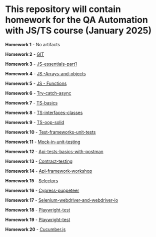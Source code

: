# This repository will contain homework for the QA Automation with JS/TS course (January 2025)

**Homework 1** - No artifacts

**Homework 2** - [GIT](https://github.com/leogasmus/R_D-QA-Auto-TS-1/pull/1)

**Homework 3** - [JS-essentials-part1](https://github.com/leogasmus/R_D-QA-Auto-TS-1/pull/4)

**Homework 4** - [JS -Arrays-and-objects](https://github.com/leogasmus/R_D-QA-Auto-TS-1/pull/5)

**Homework 5** - [JS - Functions](https://github.com/leogasmus/R_D-QA-Auto-TS-1/pull/6)

**Homework 6** - [Try-catch-async](https://github.com/leogasmus/R_D-QA-Auto-TS-1/pull/7)

**Homework 7** - [TS-basics](https://github.com/leogasmus/R_D-QA-Auto-TS-1/pull/8)

**Homework 8** - [TS-interfaces-classes](https://github.com/leogasmus/R_D-QA-Auto-TS-1/pull/9)

**Homework 9** - [TS-oop-solid](https://github.com/leogasmus/R_D-QA-Auto-TS-1/pull/10)

**Homework 10** - [Test-frameworks-unit-tests](https://github.com/leogasmus/R_D-QA-Auto-TS-1/pull/11)

**Homework 11** - [Mock-in-unit-testing](https://github.com/leogasmus/R_D-QA-Auto-TS-1/pull/12)

**Homework 12** - [Api-tests-basics-with-postman](https://github.com/leogasmus/R_D-QA-Auto-TS-1/pull/13)

**Homework 13** - [Contract-testing](https://github.com/leogasmus/R_D-QA-Auto-TS-1/pull/14)

**Homework 14** - [Api-framework-workshop](https://github.com/leogasmus/R_D-QA-Auto-TS-1/pull/16)

**Homework 15** - [Selectors](https://github.com/leogasmus/R_D-QA-Auto-TS-1/pull/15)

**Homework 16** - [Cypress-puppeteer](https://github.com/leogasmus/R_D-QA-Auto-TS-1/pull/18)

**Homework 17** - [Selenium-webdriver-and-webdriver-io](https://github.com/leogasmus/R_D-QA-Auto-TS-1/pull/20)

**Homework 18** - [Playwright-test](https://github.com/leogasmus/R_D-QA-Auto-TS-1/pull/21)

**Homework 19** - [Playwright-test](https://github.com/leogasmus/R_D-QA-Auto-TS-1/pull/22)

**Homework 20** - [Cucumber.js](https://github.com/leogasmus/R_D-QA-Auto-TS-1/pull/23)
